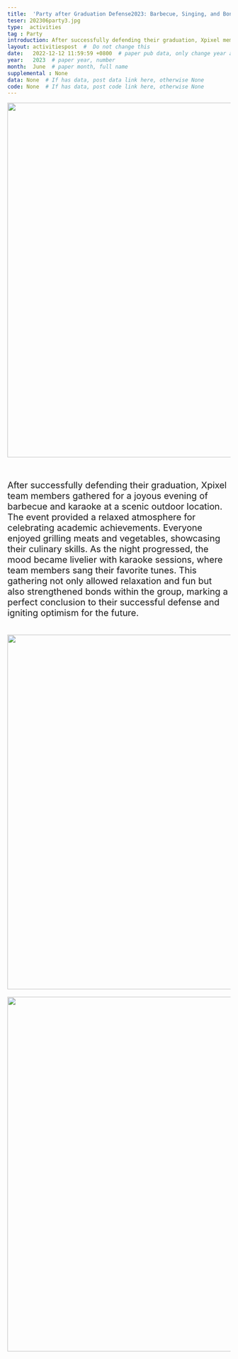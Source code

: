 ```yaml
---
title:  'Party after Graduation Defense2023: Barbecue, Singing, and Bonding'  #  Paper title, covered by ''
teser: 202306party3.jpg
type:  activities
tag : Party
introduction: After successfully defending their graduation, Xpixel members celebrated with a lively evening of barbecue and karaoke, fostering camaraderie and joy.
layout: activitiespost  #  Do not change this
date:   2022-12-12 11:59:59 +0800  # paper pub data, only change year and month according to this format
year:   2023  # paper year, number
month:  June  # paper month, full name
supplemental : None
data: None  # If has data, post data link here, otherwise None
code: None  # If has data, post code link here, otherwise None
---
```


<center><img src="http://xpixel.group/images/activities/202306party.jpg" width = "800" height = "auto"/></center>

&nbsp;
&nbsp;
<center>
<p style="font-size:20px;width:100%;text-align:left" >
After successfully defending their graduation, Xpixel team members gathered for a joyous evening of barbecue and karaoke at a scenic outdoor location. The event provided a relaxed atmosphere for celebrating academic achievements. Everyone enjoyed grilling meats and vegetables, showcasing their culinary skills. As the night progressed, the mood became livelier with karaoke sessions, where team members sang their favorite tunes. This gathering not only allowed relaxation and fun but also strengthened bonds within the group, marking a perfect conclusion to their successful defense and igniting optimism for the future.

</p>
&nbsp;
&nbsp;
<center><img src="http://xpixel.group/images/activities/202306party2.jpg" width = "800" height = "auto"/></center>
&nbsp;
&nbsp;
<center><img src="http://xpixel.group/images/activities/202306party4.jpg" width = "800" height = "auto"/></center>



